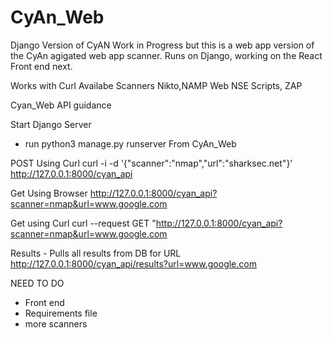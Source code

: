 # CyAn_Web
Django Version of CyAN
Work in Progress but this is a web app version of the CyAn agigated web app scanner.  Runs on Django, working on the React Front end next.

Works with Curl 
Availabe Scanners Nikto,NAMP Web NSE Scripts, ZAP

Cyan_Web API guidance 

Start Django Server
- run python3 manage.py runserver From  CyAn_Web

POST 
Using Curl
 curl -i -d '{"scanner":"nmap","url":"sharksec.net"}' http://127.0.0.1:8000/cyan_api

Get Using Browser
http://127.0.0.1:8000/cyan_api?scanner=nmap&url=www.google.com

Get using Curl
curl --request GET "http://127.0.0.1:8000/cyan_api?scanner=nmap&url=www.google.com


Results - Pulls all results from DB for URL 
http://127.0.0.1:8000/cyan_api/results?url=www.google.com

NEED TO DO 
- Front end
- Requirements file
- more scanners


